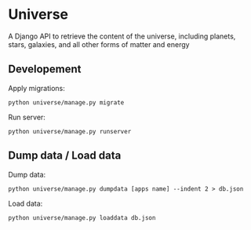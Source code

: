 # Universe

A Django API to retrieve the content of the universe, including planets, stars, galaxies, and all other forms of matter and energy

## Developement

Apply migrations:

```
python universe/manage.py migrate
```

Run server:

```
python universe/manage.py runserver
```

## Dump data / Load data

Dump data:

```
python universe/manage.py dumpdata [apps name] --indent 2 > db.json
```

Load data:

```
python universe/manage.py loaddata db.json
```
